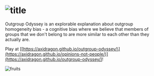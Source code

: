 # ![title](https://github.com/user-attachments/assets/f9696ec8-38d4-4585-849c-7a072d7e6b90)

Outgroup Odyssey is an explorable explanation about outgroup homogeneity bias - a cognitive bias where we believe that members of groups that we don't belong to are more similar to each other than they actually are.

Play at [\[https://axidragon.github.io/outgroup-odyssey/\](https://axidragon.github.io/opinions-not-people/)](https://axidragon.github.io/outgroup-odyssey/)!

![fruits](https://github.com/user-attachments/assets/b77bb92a-334a-442c-aaf2-80c1ecaea1ef)
